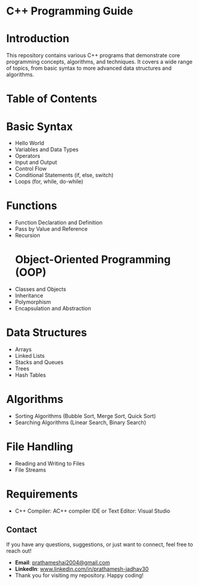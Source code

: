 # C++ Programming Guide
# Introduction
This repository contains various C++ programs that demonstrate core programming concepts, algorithms, and techniques. It covers a wide range of topics, from basic syntax to more advanced data structures and algorithms.

# Table of Contents
# Basic Syntax
- Hello World
- Variables and Data Types
- Operators
- Input and Output
- Control Flow
- Conditional Statements (if, else, switch)
- Loops (for, while, do-while)
# Functions
- Function Declaration and Definition
- Pass by Value and Reference
- Recursion
  # Object-Oriented Programming (OOP)
- Classes and Objects
- Inheritance
- Polymorphism
- Encapsulation and Abstraction
# Data Structures
- Arrays
- Linked Lists
- Stacks and Queues
- Trees
- Hash Tables
# Algorithms
- Sorting Algorithms (Bubble Sort, Merge Sort, Quick Sort)
- Searching Algorithms (Linear Search, Binary Search)
# File Handling
- Reading and Writing to Files
- File Streams
# Requirements
- C++ Compiler: AC++ compiler 
IDE or Text Editor:  Visual Studio
## Contact

If you have any questions, suggestions, or just want to connect, feel free to reach out!

- **Email**: prathameshaj2004@gmail.com
- **LinkedIn**: www.linkedin.com/in/prathamesh-jadhav30
- Thank you for visiting my repository. Happy coding!

